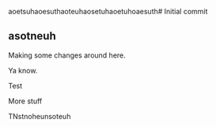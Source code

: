 aoetsuhaoesuthaoteuhaosetuhaoetuhoaesuth# Initial commit
## asotneuh
Making some changes around here.

Ya know.

Test

More stuff

TNstnoheunsoteuh